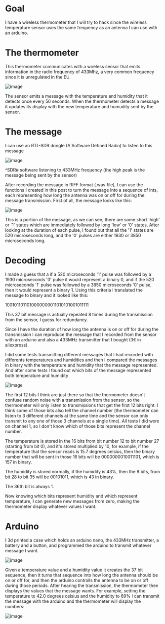 # Goal

I have a wireless thermometer that I will try to hack since the wireless temperature sensor uses the same frequency as an antenna I can use with an arduino.

# The thermometer

This thermometer communicates with a wireless sensor that emits information in the radio frequency of 433Mhz, a very common frequency since it is unregulated in the EU.

![image](https://user-images.githubusercontent.com/70759474/221677212-d112b899-70cd-4187-b36a-8b2787b75274.png)

The sensor emits a message with the temperature and humidity that it detects once every 50 seconds. When the thermometer detects a message it updates its display with the new temperature and humudity sent by the sensor.

# The message

I can use an RTL-SDR dongle (A Software Defined Radio) to listen to this message

![image](https://user-images.githubusercontent.com/70759474/221678924-e9f628f4-4d0a-4ab4-a757-f6cb98388871.png)

^SDR# software listening to 433MHz frequency (the high peak is the message being sent by the sensor)

After recording the message in RIFF format (.wav file), I can use the functions I created in this post to turn the message into a sequence of ints, each representing how long the antenna was on or off for during the message transmission. First of all, the message looks like this:

![image](https://user-images.githubusercontent.com/70759474/221680437-217e985e-9cdd-4b31-8d33-ffb4d0e7ea5f.png)

This is a portion of the message, as we can see, there are some short 'high' or '1' states which are immediately followed by long 'low' or '0' states. After looking at the duration of each pulse, I found out that all the '1' states are 520 microseconds long, and the '0' pulses are either 1930 or 3850 microseconds long.

# Decoding

I made a guess that a if a 520 microseconds '1' pulse was followed by a 1930 microseconds '0' pulse it would represent a binary 0, and if the 520 microseconds '1' pulse was followed by a 3850 microseconds '0' pulse, then it would represent a binary 1. Using this criteria I translated the message to binary and it looked like this:

1001011011010000000011010101001011111

This 37 bit message is actually repeated 8 times during the transmission from the sensor, I guess for redundancy.

Since I have the duration of how long the antenna is on or off for during the transmission I can reproduce the message that I recorded from the sensor with an arduino and also a 433MHz transmitter that I bought (3€ in aliexpress).

I did some tests transmitting different messages that I had recorded with differents temperatures and humidities and then I compared the messages in binary with the temperature and humidity that the message represented. And after some tests I found out which bits of the message represented both temperature and humidity

![image](https://user-images.githubusercontent.com/70759474/221695481-4c68f645-3215-47c9-a31d-8f4332fa3e92.png)

The first 12 bits I think are just there so that the thermometer doesn't confuse random noise with a transmission from the sensor, so the thermometer will only listen to transmissions that get the first 12 bits right. I think some of those bits also tell the channel number (the thermometer can listen to 3 different channels at the same time and the sensor can only transmit to any one of those 3 channels at a single time). All tests I did were on channel 1, so I don't know which of those bits represent the channel number.

The temperature is stored in the 16 bits from bit number 12 to bit number 27 (starting from bit 0), and it's stored multiplied by 10, for example, if the temperature that the sensor reads is 15.7 degrees celsius, then the binary number that will be sent in those 16 bits will be 0000000010011101, which is 157 in binary.

The humidity is stored normally, if the humidity is 43%, then the 8 bits, from bit 28 to bit 35 will be 00101011, which is 43 in binary.

The 36th bit is always 1.

Now knowing which bits represent humidity and which represent temperature, I can generate new messages from zero, making the thermometer display whatever values I want.

# Arduino

I 3d printed a case which holds an arduino nano, the 433MHz transmitter, a battery and a button, and programmed the arduino to transmit whatever message I want.

![image](https://user-images.githubusercontent.com/70759474/221691606-e0907eaf-0c49-463a-b863-fbe4681e86eb.png)

Given a temperature value and a humidity value it creates the 37 bit sequence, then it turns that sequence into how long the antenna should be on or off for, and then the arduino controlls the antenna to be on or off during those periods. After hearing the transmission, the thermometer then displays the values that the message wants. For example, setting the temperature to 42.0 degrees celsius and the humidity to 69% I can transmit the message with the arduino and the thermometer will display the numbers:

![image](https://user-images.githubusercontent.com/70759474/221692596-1fdd4aa2-e804-4901-8035-ddc1255724cd.png)
